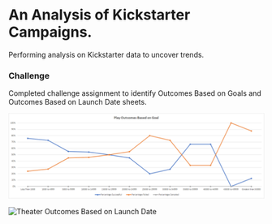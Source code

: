 # An Analysis of Kickstarter Campaigns.
Performing analysis on Kickstarter data to uncover trends.

### Challenge

Completed challenge assignment to identify Outcomes Based on Goals and Outcomes Based on Launch Date sheets. 
 

![Outcomes Based on Goal](https://github.com/dougacct814/kickstarter-analysis/blob/master/Play%20Outcomes%20Based%20on%20Goal.png)

![Theater Outcomes Based on Launch Date](https://github.com/dougacct814/kickstarter-analysis/blob/master/Theater%Outcomes%Based%on%Launch%Date.png)

